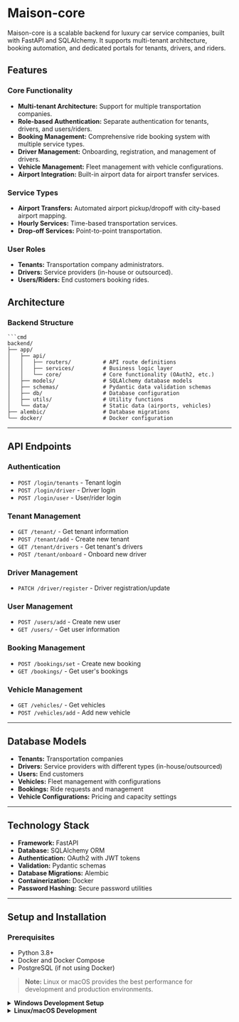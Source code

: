 # Maison-core

Maison-core is a scalable backend for luxury car service companies, built with FastAPI and SQLAlchemy. It supports multi-tenant architecture, booking automation, and dedicated portals for tenants, drivers, and riders.

## Features

### Core Functionality

- **Multi-tenant Architecture:** Support for multiple transportation companies.
- **Role-based Authentication:** Separate authentication for tenants, drivers, and users/riders.
- **Booking Management:** Comprehensive ride booking system with multiple service types.
- **Driver Management:** Onboarding, registration, and management of drivers.
- **Vehicle Management:** Fleet management with vehicle configurations.
- **Airport Integration:** Built-in airport data for airport transfer services.

### Service Types

- **Airport Transfers:** Automated airport pickup/dropoff with city-based airport mapping.
- **Hourly Services:** Time-based transportation services.
- **Drop-off Services:** Point-to-point transportation.

### User Roles

- **Tenants:** Transportation company administrators.
- **Drivers:** Service providers (in-house or outsourced).
- **Users/Riders:** End customers booking rides.


## Architecture

### Backend Structure
    ```cmd
    backend/
    ├── app/
    │   ├── api/
    │   │   ├── routers/          # API route definitions
    │   │   ├── services/         # Business logic layer
    │   │   └── core/             # Core functionality (OAuth2, etc.)
    │   ├── models/               # SQLAlchemy database models
    │   ├── schemas/              # Pydantic data validation schemas
    │   ├── db/                   # Database configuration
    │   ├── utils/                # Utility functions
    │   └── data/                 # Static data (airports, vehicles)
    ├── alembic/                  # Database migrations
    └── docker/                   # Docker configuration

---

## API Endpoints

### Authentication

- `POST /login/tenants` - Tenant login
- `POST /login/driver` - Driver login
- `POST /login/user` - User/rider login

### Tenant Management

- `GET /tenant/` - Get tenant information
- `POST /tenant/add` - Create new tenant
- `GET /tenant/drivers` - Get tenant's drivers
- `POST /tenant/onboard` - Onboard new driver

### Driver Management

- `PATCH /driver/register` - Driver registration/update

### User Management

- `POST /users/add` - Create new user
- `GET /users/` - Get user information

### Booking Management

- `POST /bookings/set` - Create new booking
- `GET /bookings/` - Get user's bookings

### Vehicle Management

- `GET /vehicles/` - Get vehicles
- `POST /vehicles/add` - Add new vehicle

---

## Database Models

- **Tenants:** Transportation companies
- **Drivers:** Service providers with different types (in-house/outsourced)
- **Users:** End customers
- **Vehicles:** Fleet management with configurations
- **Bookings:** Ride requests and management
- **Vehicle Configurations:** Pricing and capacity settings

---

##  Technology Stack

- **Framework:** FastAPI
- **Database:** SQLAlchemy ORM
- **Authentication:** OAuth2 with JWT tokens
- **Validation:** Pydantic schemas
- **Database Migrations:** Alembic
- **Containerization:** Docker
- **Password Hashing:** Secure password utilities

---

## Setup and Installation

### Prerequisites

- Python 3.8+
- Docker and Docker Compose
- PostgreSQL (if not using Docker)

> **Note:** Linux or macOS provides the best performance for development and production environments.

<details>
<summary><strong>Windows Development Setup</strong></summary>

#### Option 1: Native Windows Setup

    ```cmd
    # Clone the repository
    git clone <repository-url>
    cd <project-directory>

    # Create virtual environment
    python -m venv venv

    # Activate virtual environment
    venv\Scripts\activate

    # Install dependencies
    pip install -r backend\requirements.txt

    # Set up environment variables (Windows)
    copy backend\docker.env .env
    # Edit .env file with your database credentials using notepad or VS Code

    # Navigate to backend directory
    cd backend

    # Run database migrations
    alembic upgrade head

    # Start the development server
    uvicorn app.main:app --reload

#### Option2: Using Powershell
    ```cmd
    # Clone the repository
    git clone <repository-url>
    Set-Location <project-directory>

    # Create and activate virtual environment
    python -m venv venv
    .\venv\Scripts\Activate.ps1

    # Install dependencies
    pip install -r backend\requirements.txt

    # Copy environment file
    Copy-Item backend\docker.env .env

    # Navigate and run migrations
    Set-Location backend
    alembic upgrade head

    # Start server
    uvicorn app.main:app --reload

Windows-Specific Notes
Virtual Environment: Always use a virtual environment to avoid dependency conflicts.
Path Separators: Use backslashes (\) for Windows paths in commands.
PowerShell Execution Policy: You may need to run Set-ExecutionPolicy -ExecutionPolicy RemoteSigned -Scope CurrentUser to enable script execution.
Environment Variables: Edit .env file manually using any text editor.
Database: Install PostgreSQL locally or use Docker Desktop for Windows.
</details> 


<details>
<summary><strong>Linux/macOS Development </strong></summary>
    ```cmd
    # Clone the repository
    git clone <repository-url>
    cd <project-directory>

    # Create virtual environment
    python3 -m venv venv
    source venv/bin/activate

    # Install dependencies
    pip install -r backend/requirements.txt

    # Set up environment variables
    cp backend/docker.env .env
    # Edit .env with your database credentials

    # Run database migrations
    cd backend
    alembic upgrade head

    # Start the development server
    uvicorn app.main:app --reload

#### Doocker setup (cross-platform)
    ```cmd
    # Windows (Command Prompt)
    docker-compose -f docker\docker-compose.yml up -d

    # Windows (PowerShell) / Linux / macOS
    docker-compose -f docker/docker-compose.yml up -d

    # Or use the provided scripts (Linux/macOS only)
    ./start_project.sh
    ./start_tmux.sh
#### Windows with WSL2(Reccommended for windows users)
    ```cmd
    # Install WSL2 and Ubuntu
    wsl --install

    # Inside WSL2, follow the Linux setup instructions
    git clone <repository-url>
    cd <project-directory>
    python3 -m venv venv
    source venv/bin/activate
    pip install -r backend/requirements.txt
    # ... continue with Linux instructions

</details>